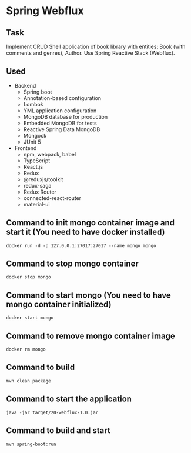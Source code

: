 # Spring Webflux

## Task
Implement CRUD Shell application of book library with entities: Book (with comments and genres), Author. 
Use Spring Reactive Stack (Webflux).

## Used
- Backend
    - Spring boot
    - Annotation-based configuration
    - Lombok
    - YML application configuration
    - MongoDB database for production
    - Embedded MongoDB for tests
    - Reactive Spring Data MongoDB
    - Mongock
    - JUnit 5
- Frontend
    - npm, webpack, babel
    - TypeScript
    - React.js
    - Redux
    - @reduxjs/toolkit
    - redux-saga
    - Redux Router
    - connected-react-router
    - material-ui


## Command to init mongo container image and start it (You need to have docker installed)
`docker run -d -p 127.0.0.1:27017:27017 --name mongo mongo`

## Command to stop mongo container
`docker stop mongo`

## Command to start mongo (You need to have mongo container initialized)
`docker start mongo`

## Command to remove mongo container image
`docker rm mongo`

## Command to build
`mvn clean package`

## Command to start the application
`java -jar target/20-webflux-1.0.jar`

## Command to build and start
`mvn spring-boot:run`
